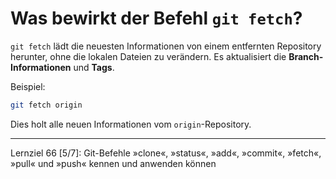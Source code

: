 # Was bewirkt der Befehl `git fetch`?

`git fetch` lädt die neuesten Informationen von einem entfernten Repository herunter, ohne die lokalen Dateien zu verändern. Es aktualisiert die **Branch-Informationen** und **Tags**.

Beispiel:
```bash
git fetch origin
```
Dies holt alle neuen Informationen vom `origin`-Repository.

---

Lernziel 66 \[5/7\]: Git-Befehle »clone«, »status«, »add«, »commit«, »fetch«, »pull« und »push« kennen und anwenden können
